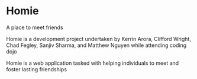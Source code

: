 # Homie
A place to meet friends


Homie is a development project undertaken by Kerrin Arora, Clifford Wright, Chad Fegley, Sanjiv Sharma, and Matthew Nguyen while attending coding dojo

Homie is a web application tasked with helping individuals to meet and foster lasting friendships
